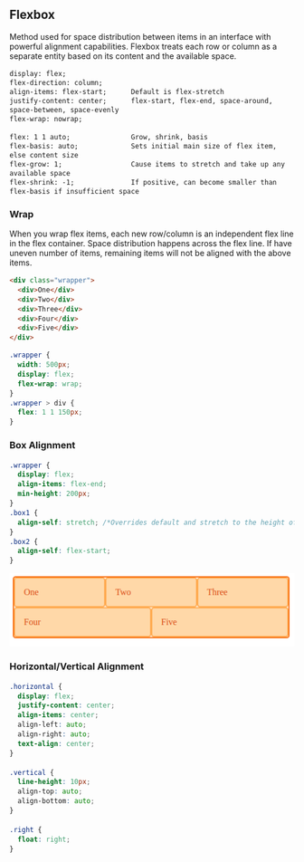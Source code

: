 ## Flexbox

Method used for space distribution between items in an interface with powerful alignment capabilities. Flexbox treats each row or column as a separate entity based on its content and the available space.

```
display: flex;
flex-direction: column;
align-items: flex-start;      Default is flex-stretch
justify-content: center;      flex-start, flex-end, space-around, space-between, space-evenly
flex-wrap: nowrap;

flex: 1 1 auto;               Grow, shrink, basis
flex-basis: auto;             Sets initial main size of flex item, else content size
flex-grow: 1;                 Cause items to stretch and take up any available space
flex-shrink: -1;              If positive, can become smaller than flex-basis if insufficient space
```

### Wrap

When you wrap flex items, each new row/column is an independent flex line in the flex container. Space distribution happens across the flex line. If have uneven number of items, remaining items will not be aligned with the above items.

```html
<div class="wrapper">
  <div>One</div>
  <div>Two</div>
  <div>Three</div>
  <div>Four</div>
  <div>Five</div>
</div>
```

```css
.wrapper {
  width: 500px;
  display: flex;
  flex-wrap: wrap;
}
.wrapper > div {
  flex: 1 1 150px;
}
```

### Box Alignment

```css
.wrapper {
  display: flex;
  align-items: flex-end;
  min-height: 200px;
}
.box1 {
  align-self: stretch; /*Overrides default and stretch to the height of the container*/
}
.box2 {
  align-self: flex-start;
}
```

<img src="../assets/flexbox-eg1.png">

### Horizontal/Vertical Alignment

```css
.horizontal {
  display: flex;
  justify-content: center;
  align-items: center;
  align-left: auto;
  align-right: auto;
  text-align: center;
}

.vertical {
  line-height: 10px;
  align-top: auto;
  align-bottom: auto;
}

.right {
  float: right;
}
```
